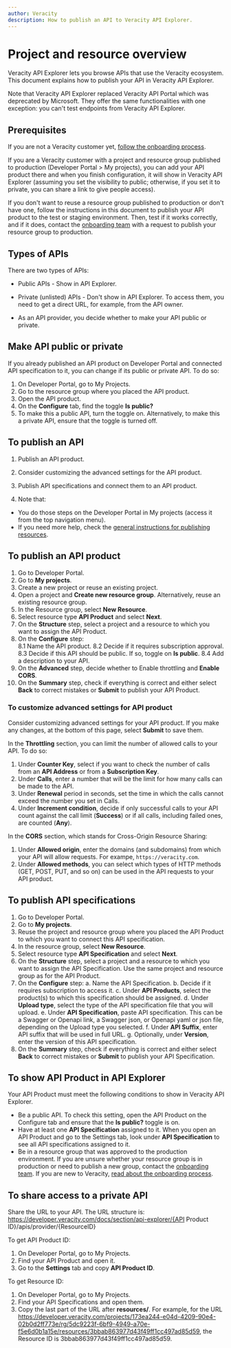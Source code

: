 ```yaml
---
author: Veracity
description: How to publish an API to Veracity API Explorer.
---
```


# Project and resource overview

Veracity API Explorer lets you browse APIs that use the Veracity ecosystem. This document explains how to publish your API in Veracity API Explorer.

Note that Veracity API Explorer replaced Veracity API Portal which was deprecated by Microsoft. They offer the same functionalities with one exception: you can't test endpoints from Veracity API Explorer.


## Prerequisites

If you are not a Veracity customer yet, [follow the onboarding process](https://developer.veracity.com/docs/section/onboarding/onboarding).

If you are a Veracity customer with a project and resource group published to production (Developer Portal > My projects), you can add your API product there and when you finish configuration, it will show in Veracity API Explorer (assuming you set the visibility to public; otherwise, if you set it to private, you can share a link to give people access). 

If you don't want to reuse a resource group published to production or don't have one, follow the instructions in this document to publish your API product to the test or staging environment. Then, test if it works correctly, and if it does, contact the [onboarding team](mailto:onboarding@veracity.com) with a request to publish your resource group to production.

## Types of APIs
There are two types of APIs:
* Public APIs - Show in API Explorer. 
* Private (unlisted) APIs - Don't show in API Explorer. To access them, you need to get a direct URL, for example, from the API owner.

* As an API provider, you decide whether to make your API public or private.

## Make API public or private
If you already published an API product on Developer Portal and connected API specification to it, you can change if its public or private API. To do so:
1. On Developer Portal, go to My Projects.
2. Go to the resource group where you placed the API product.
3. Open the API product.
4. On the **Configure** tab, find the toggle **Is public?**
5. To make this a public API, turn the toggle on. Alternatively, to make this a private API, ensure that the toggle is turned off.

## To publish an API
1. Publish an API product.
2. Consider customizing the advanced settings for the API product.
3. Publish API specifications and connect them to an API product.

1. Note that:
* You do those steps on the Developer Portal in My projects (access it from the top navigation menu).
* If you need more help, check the [general instructions for publishing resources](https://developer.veracity.com/docs/section/developerexperience/introduction).

## To publish an API product
1. Go to Developer Portal.
2. Go to **My projects**.
3. Create a new project or reuse an existing project.
4. Open a project and **Create new resource group**. Alternatively, reuse an existing resource group.
5. In the Resource group, select **New Resource**.
6. Select resource type **API Product** and select **Next**.
7. On the **Structure** step, select a project and a resource to which you want to assign the API Product.
8. On the **Configure** step: 			
  8.1 Name the API product.
  8.2 Decide if it requires subscription approval.
  8.3 Decide if this API should be public. If so, toggle on **Is public**. 
  8.4 Add a description to your API. 
9. On the **Advanced** step, decide whether to Enable throttling and **Enable CORS**.
10. On the **Summary** step, check if everything is correct and either select **Back** to correct mistakes or **Submit** to publish your API Product.

### To customize advanced settings for API product
Consider customizing advanced settings for your API product. If you make any changes, at the bottom of this page, select **Submit** to save them.

In the **Throttling** section, you can limit the number of allowed calls to your API.  To do so:

1.	Under **Counter Key**, select if you want to check the number of calls from an **API Address** or from a **Subscription Key**.
2.	Under **Calls**, enter a number that will be the limit for how many calls can be made to the API.
3.	Under **Renewal** period in seconds, set the time in which the calls cannot exceed the number you set in Calls.
4.	Under **Increment condition**, decide if only successful calls to your API count against the call limit (**Success**) or if all calls, including failed ones, are counted (**Any**).

In the **CORS** section, which stands for Cross-Origin Resource Sharing:
1.	Under **Allowed origin**, enter the domains (and subdomains) from which your API will allow requests. For exampe, `https://veracity.com`. 
2.	Under **Allowed methods**, you can select which types of HTTP methods (GET, POST, PUT, and so on) can be used in the API requests to your API product.

## To publish API specifications
1.	Go to Developer Portal.
2.	Go to **My projects**.
3.	Reuse the project and resource group where you placed the API Product to which you want to connect this API specification.
4.	In the resource group, select **New Resource**.
5.	Select resource type **API Specification** and select **Next**.
6.	On the **Structure** step, select a project and a resource to which you want to assign the API Specification. Use the same project and resource group as for the API Product.
7.	On the **Configure** step: 
a.	Name the API Specification.
b.	Decide if it requires subscription to access it.
c.	Under **API Products**, select the product(s) to which this specification should be assigned.
d.	Under **Upload type**, select the type of the API specification file that you will upload.
e.	Under **API Specification**, paste API specification. This can be a Swagger or Openapi link, a Swagger json, or Openapi yaml or json file, depending on the Upload type you selected.
f.	Under **API Suffix**, enter API suffix that will be used in full URL. 
g.	Optionally, under **Version**, enter the version of this API specification.
8.	On the **Summary** step, check if everything is correct and either select **Back** to correct mistakes or **Submit** to publish your API Specification.

## To show API Product in API Explorer
Your API Product must meet the following conditions to show in Veracity API Explorer.
* Be a public API. To check this setting, open the API Product on the Configure tab and ensure that the **Is public?** toggle is on.
* Have at least one **API Specification** assigned to it. When you open an API Product and go to the Settings tab, look under **API Specification** to see all API specifications assigned to it.
* Be in a resource group that was approved to the production environment. If you are unsure whether your resource group is in production or need to publish a new group, contact the [onboarding team](mailto:onboarding@veracity.com). If you are new to Veracity, [read about the onboarding process](https://developer.veracity.com/docs/section/onboarding/onboarding).

## To share access to a private API
Share the URL to your API. The URL structure is:
https://developer.veracity.com/docs/section/api-explorer/{API Product ID}/apis/provider/{ResourceID}

To get API Product ID:

1. On Developer Portal, go to My Projects.
2. Find your API Product and open it.
3. Go to the **Settings** tab and copy **API Product ID**.

To get Resource ID:

1. On Developer Portal, go to My Projects.
2. Find your API Specifications and open them.
3. Copy the last part of the URL after **resources/**. For example, for the URL https://developer.veracity.com/projects/173ea244-e04d-4209-90e4-02b0d2ff773e/rg/5dc9223f-6bf9-4949-a70e-f5e6d0b1a15e/resources/3bbab863977d43f49ff1cc497ad85d59, the Resource ID is 3bbab863977d43f49ff1cc497ad85d59.
